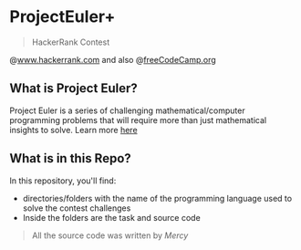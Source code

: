 # ProjectEuler+
> HackerRank Contest

@<a href="https://www.hackerrank.com/contests">www.hackerrank.com</a>
and also @<a href="https://www.freecodecamp.org/learn/project-euler/#project-euler-problems-1-to-100">freeCodeCamp.org</a>

## What is Project Euler?
Project Euler is a series of challenging mathematical/computer programming problems that will require more than just mathematical insights to solve. 
Learn more <a href="https://projecteuler.net/">here</a>

## What is in this Repo?
In this repository, you'll find:
- directories/folders with the name of the programming language used to solve the contest challenges
- Inside the folders are the task and source code

> All the source code was written by *Mercy*
